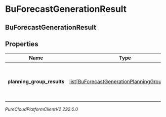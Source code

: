 # BuForecastGenerationResult

## BuForecastGenerationResult

## Properties

|Name | Type | Description | Notes|
|------------ | ------------- | ------------- | -------------|
| **planning_group_results** | [list[BuForecastGenerationPlanningGroupResult]](BuForecastGenerationPlanningGroupResult) | Generation results, broken down by planning group | [optional] |



_PureCloudPlatformClientV2 232.0.0_
